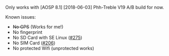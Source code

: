 Only works with [AOSP 8.1] [2018-06-03] Phh-Treble V19 A/B build for now.

Known issues:

* ~~No GPS~~ (Works for me!)
* No fingerprint
* No SD Card with SE Linux ([#275](https://github.com/phhusson/treble_experimentations/issues/275))
* No SIM Card ([#206](https://github.com/phhusson/treble_experimentations/issues/206))
* No protected Wifi (unprotected works)